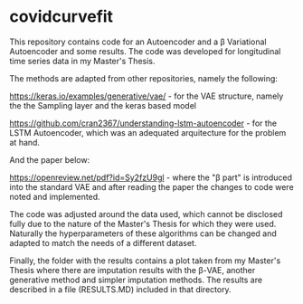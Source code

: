 # covidcurvefit
This repository contains code for an Autoencoder and a β Variational Autoencoder and some results. The code was developed for longitudinal time series data in my Master's Thesis.


The methods are adapted from other repositories, namely the following:


https://keras.io/examples/generative/vae/ - for the VAE structure, namely the the Sampling layer and the keras based model


https://github.com/cran2367/understanding-lstm-autoencoder - for the LSTM Autoencoder, which was an adequated arquitecture for the problem at hand.


And the paper below:


https://openreview.net/pdf?id=Sy2fzU9gl - where the "β part" is introduced into the standard VAE and after reading the paper the changes to code were noted and implemented.


The code was adjusted around the data used, which cannot be disclosed fully due to the nature of the Master's Thesis for which they were used. Naturally the hyperparameters of these algorithms can be changed and adapted to match the needs of a different dataset.


Finally, the folder with the results contains a plot taken from my Master's Thesis where there are imputation results with the β-VAE, another generative method and simpler imputation methods. The results are described in a file (RESULTS.MD) included in that directory.